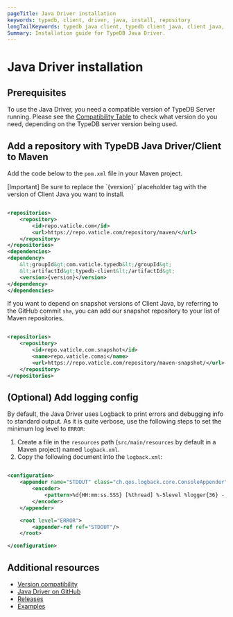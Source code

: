 ```yaml
---
pageTitle: Java Driver installation
keywords: typedb, client, driver, java, install, repository
longTailKeywords: typedb java client, typedb client java, client java, java client
Summary: Installation guide for TypeDB Java Driver.
---
```


# Java Driver installation

## Prerequisites

To use the Java Driver, you need a compatible version of TypeDB Server running. Please see the
[Compatibility Table](01-java-overview.md#version-compatibility) to check what version do you need, depending on 
the TypeDB server version being used.

## Add a repository with TypeDB Java Driver/Client to Maven

Add the code below to the `pom.xml` file in your Maven project.

<div class="note">
[Important]
Be sure to replace the `{version}` placeholder tag with the version of Client Java you want to install.
</div>

```xml

<repositories>
    <repository>
        <id>repo.vaticle.com</id>
        <url>https://repo.vaticle.com/repository/maven/</url>
    </repository>
</repositories>
<dependencies>
<dependency>
    &lt;groupId&gt;com.vaticle.typedb&lt;/groupId&gt;
    &lt;artifactId&gt;typedb-client&lt;/artifactId&gt;
    <version>{version}</version>
</dependency>
</dependencies>
```

If you want to depend on snapshot versions of Client Java, by referring to the GitHub commit `sha`, you can add our
snapshot repository to your list of Maven repositories.

```xml

<repositories>
    <repository>
        <id>repo.vaticle.com.snapshot</id>
        <name>repo.vaticle.comai</name>
        <url>https://repo.vaticle.com/repository/maven-snapshot/</url>
    </repository>
</repositories>
```

## (Optional) Add logging config

By default, the Java Driver uses Logback to print errors and debugging info to standard output. As it is quite verbose, 
use the following steps to set the minimum log level to `ERROR`:

1. Create a file in the `resources` path (`src/main/resources` by default in a Maven project) named `logback.xml`.
2. Copy the following document into the `logback.xml`:

```xml

<configuration>
    <appender name="STDOUT" class="ch.qos.logback.core.ConsoleAppender">
        <encoder>
            <pattern>%d{HH:mm:ss.SSS} [%thread] %-5level %logger{36} - %msg%n</pattern>
        </encoder>
    </appender>

    <root level="ERROR">
        <appender-ref ref="STDOUT"/>
    </root>

</configuration>
```

## Additional resources

- [Version compatibility](01-java-overview.md#version-compatibility)
- [Java Driver on GitHub](https://github.com/vaticle/typedb-client-java)
- [Releases](https://github.com/vaticle/typedb-client-java/releases)
- [Examples](https://github.com/vaticle/typedb-examples)
